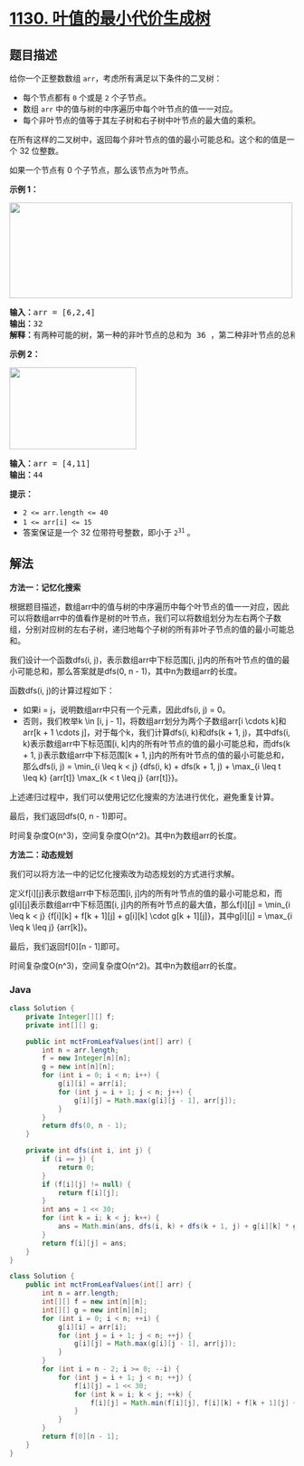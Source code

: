 # [1130. 叶值的最小代价生成树](https://leetcode.cn/problems/minimum-cost-tree-from-leaf-values)

## 题目描述

<p>给你一个正整数数组&nbsp;<code>arr</code>，考虑所有满足以下条件的二叉树：</p>

<ul>
	<li>每个节点都有 <code>0</code> 个或是 <code>2</code> 个子节点。</li>
	<li>数组&nbsp;<code>arr</code>&nbsp;中的值与树的中序遍历中每个叶节点的值一一对应。</li>
	<li>每个非叶节点的值等于其左子树和右子树中叶节点的最大值的乘积。</li>
</ul>

<p>在所有这样的二叉树中，返回每个非叶节点的值的最小可能总和。这个和的值是一个&nbsp;32 位整数。</p>

<p>如果一个节点有 0 个子节点，那么该节点为叶节点。</p>

<p><strong>示例 1：</strong></p>
<img alt="" src="https://gcore.jsdelivr.net/gh/doocs/leetcode@main/solution/1100-1199/1130.Minimum%20Cost%20Tree%20From%20Leaf%20Values/images/tree1.jpg" style="width: 500px; height: 169px;" />
<pre>
<strong>输入：</strong>arr = [6,2,4]
<strong>输出：</strong>32
<strong>解释：</strong>有两种可能的树，第一种的非叶节点的总和为 36 ，第二种非叶节点的总和为 32 。 
</pre>

<p><strong>示例 2：</strong></p>
<img alt="" src="https://gcore.jsdelivr.net/gh/doocs/leetcode@main/solution/1100-1199/1130.Minimum%20Cost%20Tree%20From%20Leaf%20Values/images/tree2.jpg" style="width: 224px; height: 145px;" />
<pre>
<strong>输入：</strong>arr = [4,11]
<strong>输出：</strong>44
</pre>

<p><strong>提示：</strong></p>

<ul>
	<li><code>2 &lt;= arr.length &lt;= 40</code></li>
	<li><code>1 &lt;= arr[i] &lt;= 15</code></li>
	<li>答案保证是一个 32 位带符号整数，即小于&nbsp;<code>2<sup>31</sup></code> 。</li>
</ul>

## 解法

**方法一：记忆化搜索**

根据题目描述，数组arr中的值与树的中序遍历中每个叶节点的值一一对应，因此可以将数组arr中的值看作是树的叶节点，我们可以将数组划分为左右两个子数组，分别对应树的左右子树，递归地每个子树的所有非叶子节点的值的最小可能总和。

我们设计一个函数dfs(i, j)，表示数组arr中下标范围[i, j]内的所有叶节点的值的最小可能总和，那么答案就是dfs(0, n - 1)，其中n为数组arr的长度。

函数dfs(i, j)的计算过程如下：

-   如果i = j，说明数组arr中只有一个元素，因此dfs(i, j) = 0。
-   否则，我们枚举k \in [i, j - 1]，将数组arr划分为两个子数组arr[i \cdots k]和arr[k + 1 \cdots j]，对于每个k，我们计算dfs(i, k)和dfs(k + 1, j)，其中dfs(i, k)表示数组arr中下标范围[i, k]内的所有叶节点的值的最小可能总和，而dfs(k + 1, j)表示数组arr中下标范围[k + 1, j]内的所有叶节点的值的最小可能总和，那么dfs(i, j) = \min_{i \leq k < j} \{dfs(i, k) + dfs(k + 1, j) + \max_{i \leq t \leq k} \{arr[t]\} \max_{k < t \leq j} \{arr[t]\}\}。

上述递归过程中，我们可以使用记忆化搜索的方法进行优化，避免重复计算。

最后，我们返回dfs(0, n - 1)即可。

时间复杂度O(n^3)，空间复杂度O(n^2)。其中n为数组arr的长度。

**方法二：动态规划**

我们可以将方法一中的记忆化搜索改为动态规划的方式进行求解。

定义f[i][j]表示数组arr中下标范围[i, j]内的所有叶节点的值的最小可能总和，而g[i][j]表示数组arr中下标范围[i, j]内的所有叶节点的最大值，那么f[i][j] = \min_{i \leq k < j} \{f[i][k] + f[k + 1][j] + g[i][k] \cdot g[k + 1][j]\}，其中g[i][j] = \max_{i \leq k \leq j} \{arr[k]\}。

最后，我们返回f[0][n - 1]即可。

时间复杂度O(n^3)，空间复杂度O(n^2)。其中n为数组arr的长度。

### **Java**

```java
class Solution {
    private Integer[][] f;
    private int[][] g;

    public int mctFromLeafValues(int[] arr) {
        int n = arr.length;
        f = new Integer[n][n];
        g = new int[n][n];
        for (int i = 0; i < n; i++) {
            g[i][i] = arr[i];
            for (int j = i + 1; j < n; j++) {
                g[i][j] = Math.max(g[i][j - 1], arr[j]);
            }
        }
        return dfs(0, n - 1);
    }

    private int dfs(int i, int j) {
        if (i == j) {
            return 0;
        }
        if (f[i][j] != null) {
            return f[i][j];
        }
        int ans = 1 << 30;
        for (int k = i; k < j; k++) {
            ans = Math.min(ans, dfs(i, k) + dfs(k + 1, j) + g[i][k] * g[k + 1][j]);
        }
        return f[i][j] = ans;
    }
}
```

```java
class Solution {
    public int mctFromLeafValues(int[] arr) {
        int n = arr.length;
        int[][] f = new int[n][n];
        int[][] g = new int[n][n];
        for (int i = 0; i < n; ++i) {
            g[i][i] = arr[i];
            for (int j = i + 1; j < n; ++j) {
                g[i][j] = Math.max(g[i][j - 1], arr[j]);
            }
        }
        for (int i = n - 2; i >= 0; --i) {
            for (int j = i + 1; j < n; ++j) {
                f[i][j] = 1 << 30;
                for (int k = i; k < j; ++k) {
                    f[i][j] = Math.min(f[i][j], f[i][k] + f[k + 1][j] + g[i][k] * g[k + 1][j]);
                }
            }
        }
        return f[0][n - 1];
    }
}
```
